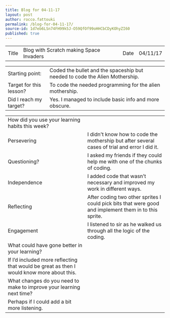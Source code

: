 ```yaml
---
title: Blog for 04-11-17
layout: post
author: rocco.fattouki
permalink: /blog-for-04-11-17/
source-id: 1d7eb6LSn74FH99k5J-O59QfOf99oHHCbCDyKOhyZI60
published: true
---
```

<table>
  <tr>
    <td>Title</td>
    <td>Blog with Scratch making Space Invaders</td>
    <td>Date</td>
    <td>04/11/17</td>
  </tr>
</table>


<table>
  <tr>
    <td>Starting point:</td>
    <td>Coded the bullet and the spaceship but needed to code the Alien Mothership.</td>
  </tr>
  <tr>
    <td>Target for this lesson?</td>
    <td>To code the needed programming for the alien mothership.</td>
  </tr>
  <tr>
    <td>Did I reach my target? </td>
    <td>Yes. I managed to include basic info and more obscure.</td>
  </tr>
</table>


<table>
  <tr>
    <td>How did you use your learning habits this week?</td>
    <td></td>
  </tr>
  <tr>
    <td>Persevering</td>
    <td>I didn't know how to code the mothership but after several cases of trial and error I did it.</td>
  </tr>
  <tr>
    <td>Questioning?</td>
    <td>I asked my friends if they could help me with one of the chunks of coding.</td>
  </tr>
  <tr>
    <td>Independence</td>
    <td>I added code that wasn’t necessary and improved my work in different ways.</td>
  </tr>
  <tr>
    <td>Reflecting</td>
    <td>After coding two other sprites I could pick bits that were good and implement them in to this sprite.</td>
  </tr>
  <tr>
    <td>Engagement</td>
    <td>I listened to sir as he walked us through all the logic of the coding.</td>
  </tr>
  <tr>
    <td>What could have gone better in your learning?</td>
    <td></td>
  </tr>
  <tr>
    <td>If I’d included more reflecting that would be great as then I would know more about this.</td>
    <td></td>
  </tr>
  <tr>
    <td>What changes do you need to make to improve your learning next time?</td>
    <td></td>
  </tr>
  <tr>
    <td>Perhaps if I could add a bit more listening.</td>
    <td></td>
  </tr>
</table>


